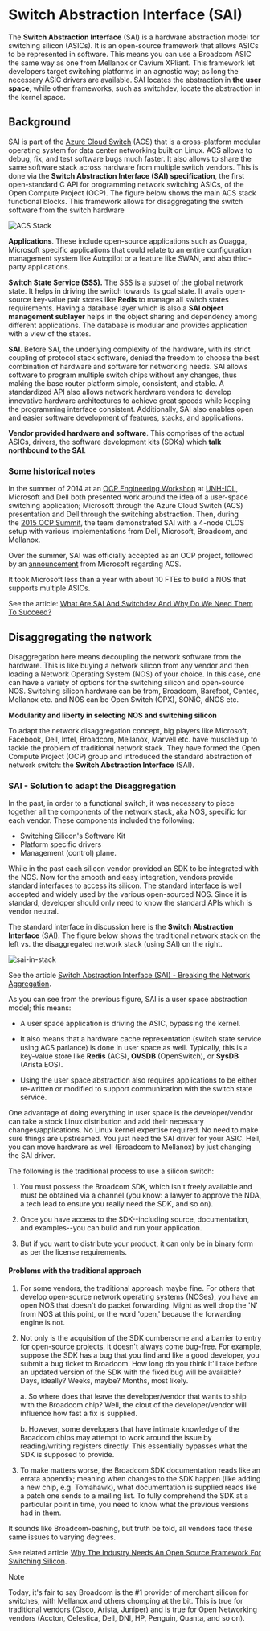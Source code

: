 # Switch Abstraction Interface (SAI) 

The **Switch Abstraction Interface** (SAI) is a hardware abstraction
model for switching silicon (ASICs). It is an open-source framework that
allows ASICs to be represented in software. This means you can use a
Broadcom ASIC the same way as one from Mellanox or Cavium XPliant. This
framework let developers target switching platforms in an agnostic way;
as long the necessary ASIC drivers are available. SAI locates the
abstraction in **the user space**, while other frameworks, such as
switchdev, locate the abstraction in the kernel space.

## Background

SAI is part of the [Azure Cloud
Switch](https://azure.microsoft.com/en-us/blog/microsoft-showcases-the-azure-cloud-switch-acs/)
(ACS) that is a cross-platform modular operating system for data center
networking built on Linux. ACS allows to debug, fix, and test software
bugs much faster. It also allows to share the same software stack across
hardware from multiple switch vendors. This is done via the **Switch
Abstraction Interface (SAI) specification**, the first open-standard C
API for programming network switching ASICs, of the Open Compute Project
(OCP). The figure below shows the main ACS stack functional blocks. This
framework allows for disaggregating the switch software from the switch
hardware

![ACS Stack](images/sdn/asc.png)

**Applications**. These include open-source applications such as Quagga,
Microsoft specific applications that could relate to an entire
configuration management system like Autopilot or a feature like SWAN,
and also third-party applications.

**Switch State Service (SSS).** The SSS is a subset of the global
network state. It helps in driving the switch towards its goal state. It
avails open-source key-value pair stores like **Redis** to manage all
switch states requirements. Having a database layer which is also a
**SAI object management sublayer** helps in the object sharing and
dependency among different applications. The database is modular and
provides application with a view of the states.

**SAI**. Before SAI, the underlying complexity of the hardware, with its
strict coupling of protocol stack software, denied the freedom to choose
the best combination of hardware and software for networking needs. SAI
allows software to program multiple switch chips without any changes,
thus making the base router platform simple, consistent, and stable. A
standardized API also allows network hardware vendors to develop
innovative hardware architectures to achieve great speeds while keeping
the programming interface consistent. Additionally, SAI also enables
open and easier software development of features, stacks, and
applications.

**Vendor provided hardware and software**. This comprises of the actual
ASICs, drivers, the software development kits (SDKs) which **talk
northbound to the SAI**.

### Some historical notes

In the summer of 2014 at an [OCP Engineering
Workshop](http://opencompute.org/wiki/Networking/Workshop-2014-07) at [UNH-IOL](https://www.iol.unh.edu/),
Microsoft and Dell both presented work around the idea of a user-space
switching application; Microsoft through the Azure Cloud Switch (ACS)
presentation and Dell through the switching abstraction. Then, during
the [2015 OCP
Summit](http://opencompute.org/wiki/Networking/Workshop-2015-03), the
team demonstrated SAI with a 4-node CLOS setup with various
implementations from Dell, Microsoft, Broadcom, and Mellanox.

Over the summer, SAI was officially accepted as an OCP project, followed
by an [announcement](https://azure.microsoft.com/en-us/blog/microsoft-showcases-the-azure-cloud-switch-acs/) from
Microsoft regarding ACS.

It took Microsoft less than a year with about 10 FTEs to build a NOS
that supports multiple ASICs.

See the article: [What Are SAI And Switchdev And Why Do We Need Them To
Succeed?](https://packetpushers.net/sai-and-switchdev-need-to-succeed/)

## Disaggregating the network

Disaggregation here means decoupling the network software from the
hardware. This is like buying a network silicon from any vendor and then
loading a Network Operating System (NOS) of your choice. In this case,
one can have a variety of options for the switching silicon and
open-source NOS. Switching silicon hardware can be from, Broadcom,
Barefoot, Centec, Mellanox etc. and NOS can be Open Switch (OPX), SONiC,
dNOS etc.

**Modularity and liberty in selecting NOS and switching silicon**

To adapt the network disaggregation concept, big players like Microsoft,
Facebook, Dell, Intel, Broadcom, Mellanox, Marvell etc. have muscled up
to tackle the problem of traditional network stack. They have formed the
Open Compute Project (OCP) group and introduced the standard abstraction
of network switch: the **Switch Abstraction Interface** (SAI).

### SAI - Solution to adapt the Disaggregation

In the past, in order to a functional switch, it was necessary to piece
together all the components of the network stack, aka NOS, specific for
each vendor. These components included the following:

-   Switching Silicon's Software Kit
-   Platform specific drivers
-   Management (control) plane.

While in the past each silicon vendor provided an SDK to be integrated
with the NOS. Now for the smooth and easy integration, vendors provide
standard interfaces to access its silicon. The standard interface is
well accepted and widely used by the various open-sourced NOS. Since it
is standard, developer should only need to know the standard APIs which
is vendor neutral.

The standard interface in discussion here is the **Switch Abstraction
Interface** (SAI). The figure below shows the traditional network stack
on the left vs. the disaggregated network stack (using SAI) on the
right.

![sai-in-stack](../Documentation/images/sdn/sai-in-stack.png)



See the article [Switch Abstraction Interface (SAI) - Breaking the
Network Aggregation](https://www.design-reuse.com/articles/44519/switch-abstraction-interface-sai.html).

As you can see from the previous figure, SAI is a user space abstraction
model; this means:

-   A user space application is driving the ASIC, bypassing the kernel.

-   It also means that a hardware cache representation (switch state
    service using ACS parlance) is done in user space as well.
    Typically, this is a key-value store like **Redis** (ACS), **OVSDB**
    (OpenSwitch), or **SysDB** (Arista EOS).

-   Using the user space abstraction also requires applications to be
    either re-written or modified to support communication with the
    switch state service.

One advantage of doing everything in user space is the developer/vendor
can take a stock Linux distribution and add their necessary
changes/applications. No Linux kernel expertise required. No need to
make sure things are upstreamed. You just need the SAI driver for your
ASIC. Hell, you can move hardware as well (Broadcom to Mellanox) by just
changing the SAI driver.

The following is the traditional process to use a silicon switch:

1.  You must possess the Broadcom SDK, which isn't freely available and
    must be obtained via a channel (you know: a lawyer to approve the
    NDA, a tech lead to ensure you really need the SDK, and so on).

2.  Once you have access to the SDK--including source, documentation,
    and examples--you can build and run your application.

3.  But if you want to distribute your product, it can only be in binary
    form as per the license requirements.

#### Problems with the traditional approach

1.  For some vendors, the traditional approach maybe fine. For others
    that develop open-source network operating systems (NOSes), you have
    an open NOS that doesn't do packet forwarding. Might as well drop
    the 'N' from NOS at this point, or the word 'open,' because the
    forwarding engine is not.

2.  Not only is the acquisition of the SDK cumbersome and a barrier to
    entry for open-source projects, it doesn't always come bug-free. For
    example, suppose the SDK has a bug that you find and like a good
    developer, you submit a bug ticket to Broadcom. How long do you
    think it'll take before an updated version of the SDK with the fixed
    bug will be available? Days, ideally? Weeks, maybe? Months, most
    likely.

    a.  So where does that leave the developer/vendor that wants to ship
        with the Broadcom chip? Well, the clout of the developer/vendor
        will influence how fast a fix is supplied.

    b.  However, some developers that have intimate knowledge of the
        Broadcom chips may attempt to work around the issue by
        reading/writing registers directly. This essentially bypasses
        what the SDK is supposed to provide.

3.  To make matters worse, the Broadcom SDK documentation reads like an
    errata appendix; meaning when changes to the SDK happen (like adding
    a new chip, e.g. Tomahawk), what documentation is supplied reads
    like a patch one sends to a mailing list. To fully comprehend the
    SDK at a particular point in time, you need to know what the
    previous versions had in them.

It sounds like Broadcom-bashing, but truth be told, all vendors
face these same issues to varying degrees.

See related article [Why The Industry Needs An Open Source Framework For
Switching Silicon](https://packetpushers.net/industry-needs-open-source-framework-switching-silicon/).

> [!NOTE] 
> Today, it's fair to say Broadcom is the #1 provider of merchant silicon
for switches, with Mellanox and others chomping at the bit. This is true
for traditional vendors (Cisco, Arista, Juniper) and is true for Open
Networking vendors (Accton, Celestica, Dell, DNI, HP, Penguin, Quanta,
and so on).